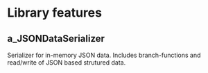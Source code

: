 Library features
================

a_JSONDataSerializer
--------------------
Serializer for in-memory JSON data.
Includes branch-functions and read/write
of JSON based strutured data.
